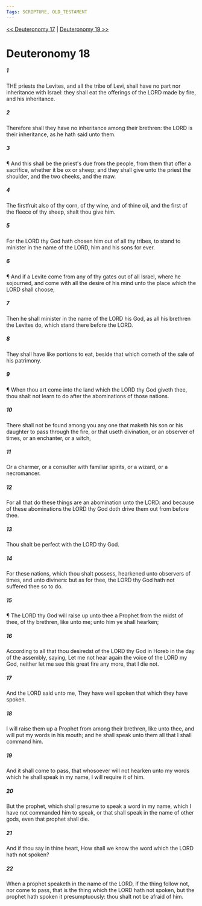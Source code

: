 ```yaml
---
Tags: SCRIPTURE, OLD_TESTAMENT
---
```


[<< Deuteronomy 17](OLD_TESTAMENT/05_Deuteronomy/Deuteronomy_17.md) | [Deuteronomy 19 >>](OLD_TESTAMENT/05_Deuteronomy/Deuteronomy_19.md)

# Deuteronomy 18

##### 1
 THE priests the Levites, and all the tribe of Levi, shall have no part nor inheritance with Israel: they shall eat the offerings of the LORD made by fire, and his inheritance.
##### 2
 Therefore shall they have no inheritance among their brethren: the LORD is their inheritance, as he hath said unto them.
##### 3
 ¶ And this shall be the priest's due from the people, from them that offer a sacrifice, whether it be ox or sheep; and they shall give unto the priest the shoulder, and the two cheeks, and the maw.
##### 4
 The firstfruit also of thy corn, of thy wine, and of thine oil, and the first of the fleece of thy sheep, shalt thou give him.
##### 5
 For the LORD thy God hath chosen him out of all thy tribes, to stand to minister in the name of the LORD, him and his sons for ever.
##### 6
 ¶ And if a Levite come from any of thy gates out of all Israel, where he sojourned, and come with all the desire of his mind unto the place which the LORD shall choose;
##### 7
 Then he shall minister in the name of the LORD his God, as all his brethren the Levites do, which stand there before the LORD.
##### 8
 They shall have like portions to eat, beside that which cometh of the sale of his patrimony.
##### 9
 ¶ When thou art come into the land which the LORD thy God giveth thee, thou shalt not learn to do after the abominations of those nations.
##### 10
 There shall not be found among you any one that maketh his son or his daughter to pass through the fire, or that useth divination, or an observer of times, or an enchanter, or a witch,
##### 11
 Or a charmer, or a consulter with familiar spirits, or a wizard, or a necromancer.
##### 12
 For all that do these things are an abomination unto the LORD: and because of these abominations the LORD thy God doth drive them out from before thee.
##### 13
 Thou shalt be perfect with the LORD thy God.
##### 14
 For these nations, which thou shalt possess, hearkened unto observers of times, and unto diviners: but as for thee, the LORD thy God hath not suffered thee so to do.
##### 15
 ¶ The LORD thy God will raise up unto thee a Prophet from the midst of thee, of thy brethren, like unto me; unto him ye shall hearken;
##### 16
 According to all that thou desiredst of the LORD thy God in Horeb in the day of the assembly, saying, Let me not hear again the voice of the LORD my God, neither let me see this great fire any more, that I die not.
##### 17
 And the LORD said unto me, They have well spoken that which they have spoken.
##### 18
 I will raise them up a Prophet from among their brethren, like unto thee, and will put my words in his mouth; and he shall speak unto them all that I shall command him.
##### 19
 And it shall come to pass, that whosoever will not hearken unto my words which he shall speak in my name, I will require it of him.
##### 20
 But the prophet, which shall presume to speak a word in my name, which I have not commanded him to speak, or that shall speak in the name of other gods, even that prophet shall die.
##### 21
 And if thou say in thine heart, How shall we know the word which the LORD hath not spoken?
##### 22
 When a prophet speaketh in the name of the LORD, if the thing follow not, nor come to pass, that is the thing which the LORD hath not spoken, but the prophet hath spoken it presumptuously: thou shalt not be afraid of him.
